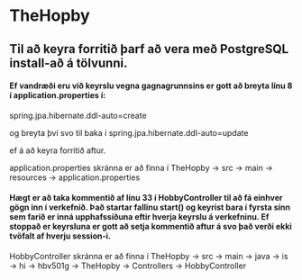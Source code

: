 # TheHopby

## Til að keyra forritið þarf að vera með PostgreSQL install-að á tölvunni.



#### Ef vandræði eru við keyrslu vegna gagnagrunnsins er gott að breyta línu 8 í application.properties í:
spring.jpa.hibernate.ddl-auto=create

og breyta því svo til baka í 
spring.jpa.hibernate.ddl-auto=update

ef á að keyra forritið aftur.

application.properties skránna er að finna í 
TheHopby -> src -> main -> resources -> application.properties



#### Hægt er að taka kommentið af línu 33 í HobbyController til að fá einhver gögn inn í verkefnið. Það startar fallinu start() og keyrist bara í fyrsta sinn sem farið er inná upphafssíðuna eftir hverja keyrslu á verkefninu. Ef stoppað er keyrsluna er gott að setja kommentið aftur á svo það verði ekki tvöfalt af hverju session-i.

HobbyController skránna er að finna í 
TheHopby -> src -> main -> java -> is -> hi -> hbv501g -> TheHopby -> Controllers -> HobbyController
